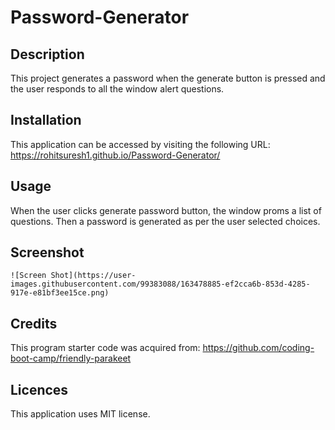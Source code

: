 # Password-Generator

## Description
This project generates a password when the generate button is pressed and the user responds to all the window alert questions.

## Installation 

This application can be accessed by visiting the following URL:
https://rohitsuresh1.github.io/Password-Generator/

## Usage

When the user clicks generate password button, the window proms a list of questions. Then a password is generated as per the user selected choices.

## Screenshot

    ![Screen Shot](https://user-images.githubusercontent.com/99383088/163478885-ef2cca6b-853d-4285-917e-e81bf3ee15ce.png)

## Credits 

This program starter code was acquired from:
https://github.com/coding-boot-camp/friendly-parakeet

## Licences

This application uses MIT license.


